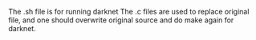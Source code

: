 The .sh file is for running darknet
The .c files are used to replace original file, and one should overwrite original source and do make again for darknet.

